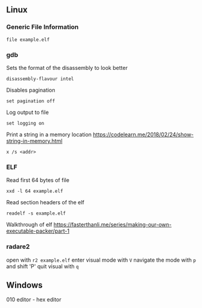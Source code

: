 ## Linux

### Generic File Information
```
file example.elf
```

### gdb

Sets the format of the disassembly to look better
```
disassembly-flavour intel
```

Disables pagination
```
set pagination off
```

Log output to file
```
set logging on
```

Print a string in a memory location
https://codelearn.me/2018/02/24/show-string-in-memory.html
```
x /s <addr>
```

### ELF

Read first 64 bytes of file
```
xxd -l 64 example.elf
```
Read section headers of the elf
```
readelf -s example.elf
```

Walkthrough of elf
https://fasterthanli.me/series/making-our-own-executable-packer/part-1

### radare2
open with `r2 example.elf`
enter visual mode with `V`
navigate the mode with `p` and shift 'P'
quit visual with `q`

## Windows

010 editor - hex editor

